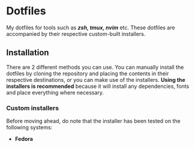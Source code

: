 # Dotfiles
My dotfiles for tools such as ***zsh, tmux, nvim*** etc. These dotfiles are accompanied by their respective custom-built installers.

## Installation
There are 2 different methods you can use. You can manually install the dotfiles by cloning the repository and placing the contents in their respective destinations, or you can make use of the installers. **Using the installers is recommended** because it will install any dependencies, fonts and place everything where necessary.

### Custom installers
Before moving ahead, do note that the installer has been tested on the following systems:
- <b>Fedora
